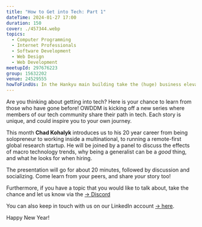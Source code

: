 ```yaml
---
title: "How to Get into Tech: Part 1"
dateTime: 2024-01-27 17:00
duration: 150
cover: ./457344.webp
topics:
  - Computer Programming
  - Internet Professionals
  - Software Development
  - Web Design
  - Web Development
meetupId: 297676223
group: 15632202
venue: 24529555
howToFindUs: In the Hankyu main building take the (huge) business elevator to the 15th floor Skylobby. Then take the far-back elevator to the 35th floor to join us in the Cybozu Office.
---
```


Are you thinking about getting into tech? Here is your chance to learn from those who have gone before! OWDDM is kicking off a new series where members of our tech community share their path in tech. Each story is unique, and could inspire you to your own journey.

This month **Chad Kohalyk** introduces us to his 20 year career from being solopreneur to working inside a multinational, to running a remote-first global research startup. He will be joined by a panel to discuss the effects of macro technology trends, why being a generalist can be a *good* thing, and what he looks for when hiring.

The presentation will go for about 20 minutes, followed by discussion and socializing. Come learn from your peers, and share *your* story too!

Furthermore, if you have a topic that you would like to talk about, take the chance and let us know via the [→ Discord](https://owddm.com/discord)

You can also keep in touch with us on our LinkedIn account [→ ](https://www.linkedin.com/company/owddm-kwddm/)[here](https://www.linkedin.com/company/owddm-kwddm/).

Happy New Year!
